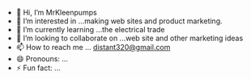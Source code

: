 - 👋 Hi, I’m MrKleenpumps
- 👀 I’m interested in ...making web sites and product marketing.
- 🌱 I’m currently learning ...the electrical trade 
- 💞️ I’m looking to collaborate on ...web site and other marketing ideas
- 📫 How to reach me ... distant320@gmail.com
- 😄 Pronouns: ...
- ⚡ Fun fact: ...

<!---
mrkleenpumps.com is a ✨ special ✨ repository because its `README.md` (this file) appears on your GitHub profile.
You can click the Preview link to take a look at your changes.
--->
